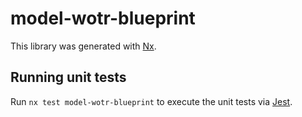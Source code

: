 # model-wotr-blueprint

This library was generated with [Nx](https://nx.dev).

## Running unit tests

Run `nx test model-wotr-blueprint` to execute the unit tests via [Jest](https://jestjs.io).
